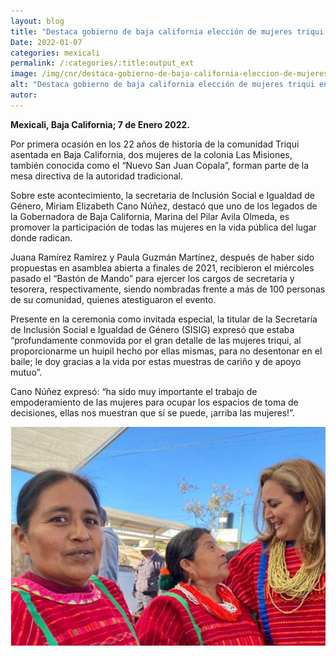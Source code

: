 ```yaml
---
layout: blog
title: "Destaca gobierno de baja california elección de mujeres triqui en san quintín"
Date: 2022-01-07
categories: mexicali
permalink: /:categories/:title:output_ext
image: /img/cnr/destaca-gobierno-de-baja-california-eleccion-de-mujeres-triqui-en-san-quintin.png
alt: "Destaca gobierno de baja california elección de mujeres triqui en san quintín"
autor:
---
```


**Mexicali, Baja California; 7 de Enero 2022.** 

Por primera ocasión en los 22 años de historia de la comunidad Triqui asentada en Baja California, dos mujeres de la colonia Las Misiones, también conocida como el “Nuevo San Juan Copala”, forman parte de la mesa directiva de la autoridad tradicional.

Sobre este acontecimiento, la secretaria de Inclusión Social e Igualdad de Género, Miriam Elizabeth Cano Núñez, destacó que uno de los legados de la Gobernadora de Baja California, Marina del Pilar Avila Olmeda, es promover la participación de todas las mujeres en la vida pública del lugar donde radican.

Juana Ramírez Ramírez y Paula Guzmán Martínez, después de haber sido propuestas en asamblea abierta a finales de 2021, recibieron el miércoles pasado el “Bastón de Mando” para ejercer los cargos de secretaria y tesorera, respectivamente, siendo nombradas frente a más de 100 personas de su comunidad, quienes atestiguaron el evento.

Presente en la ceremonia como invitada especial, la titular de la Secretaría de Inclusión Social e Igualdad de Género (SISIG) expresó que estaba “profundamente conmovida por el gran detalle de las mujeres triqui, al proporcionarme un huipil hecho por ellas mismas, para no desentonar en el baile; le doy gracias a la vida por estas muestras de cariño y de apoyo mutuo”.

Cano Núñez expresó: “ha sido muy importante el trabajo de empoderamiento de las mujeres para ocupar los espacios de toma de decisiones, ellas nos muestran que sí se puede, ¡arriba las mujeres!”.

<div id="carouselExampleSlidesOnly" class="carousel slide" data-ride="carousel">
  <div class="carousel-inner">
    <div class="carousel-item active">
       <img class="d-block w-100" src="/img/cnr/destaca-gobierno-de-baja-california-eleccion-de-mujeres-triqui-en-san-quintin.png" loading="lazy"  alt="Destaca gobierno de baja california elección de mujeres triqui en san quintín">
    </div>
  </div>
</div>